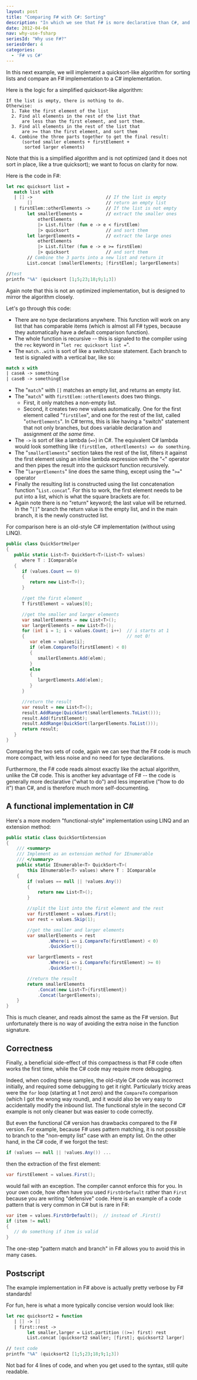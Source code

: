 ```yaml
---
layout: post
title: "Comparing F# with C#: Sorting"
description: "In which we see that F# is more declarative than C#, and we are introduced to pattern matching."
date: 2012-04-04
nav: why-use-fsharp
seriesId: "Why use F#?"
seriesOrder: 4
categories:
  - 'F# vs C#'
---
```


In this next example, we will implement a quicksort-like algorithm for sorting lists and compare an F# implementation to a C# implementation.

Here is the logic for a simplified quicksort-like algorithm:

```text
If the list is empty, there is nothing to do.
Otherwise:
  1. Take the first element of the list
  2. Find all elements in the rest of the list that
      are less than the first element, and sort them.
  3. Find all elements in the rest of the list that
      are >= than the first element, and sort them
  4. Combine the three parts together to get the final result:
      (sorted smaller elements + firstElement +
       sorted larger elements)
```

Note that this is a simplified algorithm and is not optimized (and it does not sort in place, like a true quicksort); we want to focus on clarity for now.

Here is the code in F#:

```fsharp
let rec quicksort list =
   match list with
   | [] ->                            // If the list is empty
        []                            // return an empty list
   | firstElem::otherElements ->      // If the list is not empty
        let smallerElements =         // extract the smaller ones
            otherElements
            |> List.filter (fun e -> e < firstElem)
            |> quicksort              // and sort them
        let largerElements =          // extract the large ones
            otherElements
            |> List.filter (fun e -> e >= firstElem)
            |> quicksort              // and sort them
        // Combine the 3 parts into a new list and return it
        List.concat [smallerElements; [firstElem]; largerElements]

//test
printfn "%A" (quicksort [1;5;23;18;9;1;3])
```

Again note that this is not an optimized implementation, but is designed to mirror the algorithm closely.

Let's go through this code:

* There are no type declarations anywhere. This function will work on any list that has comparable items (which is almost all F# types, because they automatically have a default comparison function).
* The whole function is recursive -- this is signaled to the compiler using the `rec` keyword in "`let rec quicksort list =`".
* The `match..with` is sort of like a switch/case statement. Each branch to test is signaled with a vertical bar, like so:

```fsharp
match x with
| caseA -> something
| caseB -> somethingElse
```
* The "`match`" with `[]` matches an empty list, and returns an empty list.
* The "`match`" with `firstElem::otherElements` does two things.
  * First, it only matches a non-empty list.
  * Second, it creates two new values automatically. One for the first element called "`firstElem`", and one for the rest of the list, called "`otherElements`". In C# terms, this is like having a "switch" statement that not only branches, but does variable declaration and assignment *at the same time*.
* The `->` is sort of like a lambda (`=>`) in C#. The equivalent C# lambda would look something like `(firstElem, otherElements) => do something`.
* The "`smallerElements`" section takes the rest of the list, filters it against the first element using an inline lambda expression with the "`<`" operator and then pipes the result into the quicksort function recursively.
* The "`largerElements`" line does the same thing, except using the "`>=`" operator
* Finally the resulting list is constructed using the list concatenation function "`List.concat`". For this to work, the first element needs to be put into a list, which is what the square brackets are for.
* Again note there is no "return" keyword; the last value will be returned. In the "`[]`" branch the return value is the empty list, and in the main branch, it is the newly constructed list.

For comparison here is an old-style C# implementation (without using LINQ).

```csharp
public class QuickSortHelper
{
   public static List<T> QuickSort<T>(List<T> values)
      where T : IComparable
   {
      if (values.Count == 0)
      {
         return new List<T>();
      }

      //get the first element
      T firstElement = values[0];

      //get the smaller and larger elements
      var smallerElements = new List<T>();
      var largerElements = new List<T>();
      for (int i = 1; i < values.Count; i++)  // i starts at 1
      {                                       // not 0!
         var elem = values[i];
         if (elem.CompareTo(firstElement) < 0)
         {
            smallerElements.Add(elem);
         }
         else
         {
            largerElements.Add(elem);
         }
      }

      //return the result
      var result = new List<T>();
      result.AddRange(QuickSort(smallerElements.ToList()));
      result.Add(firstElement);
      result.AddRange(QuickSort(largerElements.ToList()));
      return result;
   }
}
```

Comparing the two sets of code, again we can see that the F# code is much more compact, with less noise and no need for type declarations.

Furthermore, the F# code reads almost exactly like the actual algorithm, unlike the C# code.  This is another key advantage of F# -- the code is generally more declarative ("what to do") and less imperative ("how to do it") than C#, and is therefore much more self-documenting.


## A functional implementation in C#

Here's a more modern "functional-style" implementation using LINQ and an extension method:

```csharp
public static class QuickSortExtension
{
    /// <summary>
    /// Implement as an extension method for IEnumerable
    /// </summary>
    public static IEnumerable<T> QuickSort<T>(
        this IEnumerable<T> values) where T : IComparable
    {
        if (values == null || !values.Any())
        {
            return new List<T>();
        }

        //split the list into the first element and the rest
        var firstElement = values.First();
        var rest = values.Skip(1);

        //get the smaller and larger elements
        var smallerElements = rest
                .Where(i => i.CompareTo(firstElement) < 0)
                .QuickSort();

        var largerElements = rest
                .Where(i => i.CompareTo(firstElement) >= 0)
                .QuickSort();

        //return the result
        return smallerElements
            .Concat(new List<T>{firstElement})
            .Concat(largerElements);
    }
}
```

This is much cleaner, and reads almost the same as the F# version.  But unfortunately there is no way of avoiding the extra noise in the function signature.

## Correctness

Finally, a beneficial side-effect of this compactness is that F# code often works the first time, while the C# code may require more debugging.

Indeed, when coding these samples, the old-style C# code was incorrect initially, and required some debugging to get it right. Particularly tricky areas were the `for` loop (starting at 1 not zero) and the `CompareTo` comparison (which I got the wrong way round), and it would also be very easy to accidentally modify the inbound list. The functional style in the second C# example is not only cleaner but was easier to code correctly.

But even the functional C# version has drawbacks compared to the F# version. For example, because F# uses pattern matching, it is not possible to branch to the "non-empty list" case with an empty list. On the other hand, in the C# code, if we forgot the test:

```csharp
if (values == null || !values.Any()) ...
```

then the extraction of the first element:

```csharp
var firstElement = values.First();
```

would fail with an exception. The compiler cannot enforce this for you.  In your own code, how often have you used `FirstOrDefault` rather than `First` because you are writing "defensive" code. Here is an example of a code pattern that is very common in C# but is rare in F#:

```csharp
var item = values.FirstOrDefault();  // instead of .First()
if (item != null)
{
   // do something if item is valid
}
```

The one-step "pattern match and branch" in F# allows you to avoid this in many cases.

## Postscript

The example implementation in F# above is actually pretty verbose by F# standards!

For fun, here is what a more typically concise version would look like:

```fsharp
let rec quicksort2 = function
   | [] -> []
   | first::rest ->
        let smaller,larger = List.partition ((>=) first) rest
        List.concat [quicksort2 smaller; [first]; quicksort2 larger]

// test code
printfn "%A" (quicksort2 [1;5;23;18;9;1;3])
```

Not bad for 4 lines of code, and when you get used to the syntax, still quite readable.
